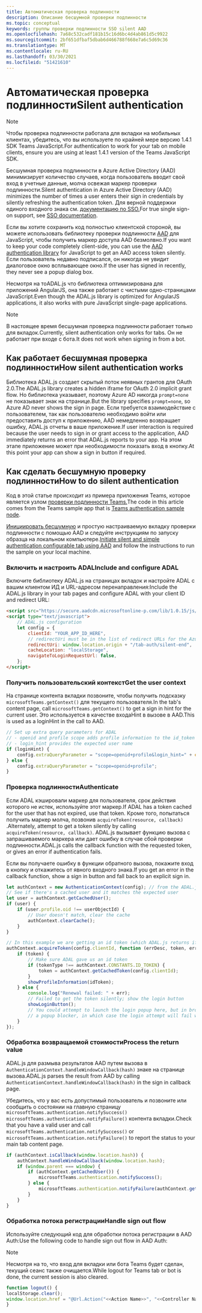```yaml
---
title: Автоматическая проверка подлинности
description: Описание бесшумной проверки подлинности
ms.topic: conceptual
keywords: группы проверки подлинности SSO silent AAD
ms.openlocfilehash: 7a68c532cadf181b15c16d6bc4d4ab861d5c9922
ms.sourcegitcommit: 2bf651dfbaf5dbab6d466788f668e7a6c5d69c36
ms.translationtype: MT
ms.contentlocale: ru-RU
ms.lasthandoff: 03/30/2021
ms.locfileid: "51421610"
---
```

# <a name="silent-authentication"></a><span data-ttu-id="e27f6-104">Автоматическая проверка подлинности</span><span class="sxs-lookup"><span data-stu-id="e27f6-104">Silent authentication</span></span>

> [!NOTE]
> <span data-ttu-id="e27f6-105">Чтобы проверка подлинности работала для вкладки на мобильных клиентах, убедитесь, что вы используете по крайней мере версию 1.4.1 SDK Teams JavaScript.</span><span class="sxs-lookup"><span data-stu-id="e27f6-105">For authentication to work for your tab on mobile clients, ensure you are using at least 1.4.1 version of the Teams JavaScript SDK.</span></span>

<span data-ttu-id="e27f6-106">Бесшумная проверка подлинности в Azure Active Directory (AAD) минимизирует количество случаев, когда пользователь вводит свой вход в учетные данные, молча освежая маркер проверки подлинности.</span><span class="sxs-lookup"><span data-stu-id="e27f6-106">Silent authentication in Azure Active Directory (AAD) minimizes the number of times a user enters their sign in credentials by silently refreshing the authentication token.</span></span> <span data-ttu-id="e27f6-107">Для верной поддержки единого входного знака см. [документацию по SSO.](~/tabs/how-to/authentication/auth-aad-sso.md)</span><span class="sxs-lookup"><span data-stu-id="e27f6-107">For true single sign-on support, see [SSO documentation](~/tabs/how-to/authentication/auth-aad-sso.md).</span></span>

<span data-ttu-id="e27f6-108">Если вы хотите сохранить код полностью клиентской стороной, вы можете использовать библиотеку проверки подлинности [AAD](/azure/active-directory/develop/active-directory-authentication-libraries) для JavaScript, чтобы получить маркер доступа AAD безмолвно.</span><span class="sxs-lookup"><span data-stu-id="e27f6-108">If you want to keep your code completely client-side, you can use the [AAD authentication library](/azure/active-directory/develop/active-directory-authentication-libraries) for JavaScript to get an AAD access token silently.</span></span> <span data-ttu-id="e27f6-109">Если пользователь недавно подписался, он никогда не увидит диалоговое окно всплывающее окно.</span><span class="sxs-lookup"><span data-stu-id="e27f6-109">If the user has signed in recently, they never see a popup dialog box.</span></span>

<span data-ttu-id="e27f6-110">Несмотря на тоADAL.js что библиотека оптимизирована для приложений AngularJS, она также работает с чистыми одно-страницами JavaScript.</span><span class="sxs-lookup"><span data-stu-id="e27f6-110">Even though the ADAL.js library is optimized for AngularJS applications, it also works with pure JavaScript single-page applications.</span></span>

> [!NOTE]
> <span data-ttu-id="e27f6-111">В настоящее время бесшумная проверка подлинности работает только для вкладок.</span><span class="sxs-lookup"><span data-stu-id="e27f6-111">Currently, silent authentication only works for tabs.</span></span> <span data-ttu-id="e27f6-112">Он не работает при входе с бота.</span><span class="sxs-lookup"><span data-stu-id="e27f6-112">It does not work when signing in from a bot.</span></span>

## <a name="how-silent-authentication-works"></a><span data-ttu-id="e27f6-113">Как работает бесшумная проверка подлинности</span><span class="sxs-lookup"><span data-stu-id="e27f6-113">How silent authentication works</span></span>

<span data-ttu-id="e27f6-114">Библиотека ADAL.js создает скрытый поток неявных грантов для OAuth 2.0.</span><span class="sxs-lookup"><span data-stu-id="e27f6-114">The ADAL.js library creates a hidden iframe for OAuth 2.0 implicit grant flow.</span></span> <span data-ttu-id="e27f6-115">Но библиотека указывает, поэтому Azure AD никогда `prompt=none` не показывает знак на странице.</span><span class="sxs-lookup"><span data-stu-id="e27f6-115">But the library specifies `prompt=none`, so Azure AD never shows the sign in page.</span></span> <span data-ttu-id="e27f6-116">Если требуется взаимодействие с пользователем, так как пользователю необходимо войти или предоставить доступ к приложению, AAD немедленно возвращает ошибку, ADAL.js отчеты в ваше приложение.</span><span class="sxs-lookup"><span data-stu-id="e27f6-116">If user interaction is required because the user needs to sign in or grant access to the application, AAD immediately returns an error that ADAL.js reports to your app.</span></span> <span data-ttu-id="e27f6-117">На этом этапе приложение может при необходимости показать вход в кнопку.</span><span class="sxs-lookup"><span data-stu-id="e27f6-117">At this point your app can show a sign in button if required.</span></span>

## <a name="how-to-do-silent-authentication"></a><span data-ttu-id="e27f6-118">Как сделать бесшумную проверку подлинности</span><span class="sxs-lookup"><span data-stu-id="e27f6-118">How to do silent authentication</span></span>

<span data-ttu-id="e27f6-119">Код в этой статье происходит из примера приложения Teams, которое является узлом [проверки подлинности Teams.](https://github.com/OfficeDev/Microsoft-Teams-Samples/blob/main/samples/app-auth/nodejs/src/views/tab/silent/silent.hbs)</span><span class="sxs-lookup"><span data-stu-id="e27f6-119">The code in this article comes from the Teams sample app that is [Teams authentication sample node](https://github.com/OfficeDev/Microsoft-Teams-Samples/blob/main/samples/app-auth/nodejs/src/views/tab/silent/silent.hbs).</span></span>

<span data-ttu-id="e27f6-120">[Инициировать бесшумную](https://github.com/OfficeDev/Microsoft-Teams-Samples/tree/main/samples/tab-channel-group-config-page-auth/csharp) и простую настраиваемую вкладку проверки подлинности с помощью AAD и следуйте инструкциям по запуску образца на локальном компьютере.</span><span class="sxs-lookup"><span data-stu-id="e27f6-120">[Initiate silent and simple authentication configurable tab using AAD](https://github.com/OfficeDev/Microsoft-Teams-Samples/tree/main/samples/tab-channel-group-config-page-auth/csharp) and follow the instructions to run the sample on your local machine.</span></span>

### <a name="include-and-configure-adal"></a><span data-ttu-id="e27f6-121">Включить и настроить ADAL</span><span class="sxs-lookup"><span data-stu-id="e27f6-121">Include and configure ADAL</span></span>

<span data-ttu-id="e27f6-122">Включите библиотеку ADAL.js на страницах вкладок и настройте ADAL с вашим клиентом ИД и URL-адресом перенаправления:</span><span class="sxs-lookup"><span data-stu-id="e27f6-122">Include the ADAL.js library in your tab pages and configure ADAL with your client ID and redirect URL:</span></span>

```html
<script src="https://secure.aadcdn.microsoftonline-p.com/lib/1.0.15/js/adal.min.js" integrity="sha384-lIk8T3uMxKqXQVVfFbiw0K/Nq+kt1P3NtGt/pNexiDby2rKU6xnDY8p16gIwKqgI" crossorigin="anonymous"></script>
<script type="text/javascript">
    // ADAL.js configuration
    let config = {
        clientId: "YOUR_APP_ID_HERE",
        // redirectUri must be in the list of redirect URLs for the Azure AD app
        redirectUri: window.location.origin + "/tab-auth/silent-end",
        cacheLocation: "localStorage",
        navigateToLoginRequestUrl: false,
    };
</script>
```

### <a name="get-the-user-context"></a><span data-ttu-id="e27f6-123">Получить пользовательский контекст</span><span class="sxs-lookup"><span data-stu-id="e27f6-123">Get the user context</span></span>

<span data-ttu-id="e27f6-124">На странице контента вкладки позвоните, чтобы получить подсказку `microsoftTeams.getContext()` для текущего пользователя.</span><span class="sxs-lookup"><span data-stu-id="e27f6-124">In the tab's content page, call `microsoftTeams.getContext()` to get a sign in hint for the current user.</span></span> <span data-ttu-id="e27f6-125">Это используется в качестве входаHint в вызове в AAD.</span><span class="sxs-lookup"><span data-stu-id="e27f6-125">This is used as a loginHint in the call to AAD.</span></span>

```javascript
// Set up extra query parameters for ADAL
// - openid and profile scope adds profile information to the id_token
// - login_hint provides the expected user name
if (loginHint) {
    config.extraQueryParameter = "scope=openid+profile&login_hint=" + encodeURIComponent(loginHint);
} else {
    config.extraQueryParameter = "scope=openid+profile";
}
```

### <a name="authenticate"></a><span data-ttu-id="e27f6-126">Проверка подлинности</span><span class="sxs-lookup"><span data-stu-id="e27f6-126">Authenticate</span></span>

<span data-ttu-id="e27f6-127">Если ADAL кэшировали маркер для пользователя, срок действия которого не истек, используйте этот маркер.</span><span class="sxs-lookup"><span data-stu-id="e27f6-127">If ADAL has a token cached for the user that has not expired, use that token.</span></span> <span data-ttu-id="e27f6-128">Кроме того, попытаться получить маркер молча, позвонив `acquireToken(resource, callback)` .</span><span class="sxs-lookup"><span data-stu-id="e27f6-128">Alternately, attempt to get a token silently by calling `acquireToken(resource, callback)`.</span></span> <span data-ttu-id="e27f6-129">ADAL.js вызывает функцию вызова с запрашиваемого маркера или дает ошибку в случае сбой проверки подлинности.</span><span class="sxs-lookup"><span data-stu-id="e27f6-129">ADAL.js calls the callback function with the requested token, or gives an error if authentication fails.</span></span>

<span data-ttu-id="e27f6-130">Если вы получаете ошибку в функции обратного вызова, покажите вход в кнопку и откажитесь от явного входного знака.</span><span class="sxs-lookup"><span data-stu-id="e27f6-130">If you get an error in the callback function, show a sign in button and fall back to an explicit sign in.</span></span>

```javascript
let authContext = new AuthenticationContext(config); // from the ADAL.js library
// See if there's a cached user and it matches the expected user
let user = authContext.getCachedUser();
if (user) {
    if (user.profile.oid !== userObjectId) {
        // User doesn't match, clear the cache
        authContext.clearCache();
    }
}

// In this example we are getting an id token (which ADAL.js returns if we ask for resource = clientId)
authContext.acquireToken(config.clientId, function (errDesc, token, err, tokenType) {
    if (token) {
        // Make sure ADAL gave us an id token
        if (tokenType !== authContext.CONSTANTS.ID_TOKEN) {
            token = authContext.getCachedToken(config.clientId);
        }
        showProfileInformation(idToken);
    } else {
        console.log("Renewal failed: " + err);
        // Failed to get the token silently; show the login button
        showLoginButton();
        // You could attempt to launch the login popup here, but in browsers this could be blocked by
        // a popup blocker, in which case the login attempt will fail with the reason FailedToOpenWindow.
    }
});
```

### <a name="process-the-return-value"></a><span data-ttu-id="e27f6-131">Обработка возвращаемой стоимости</span><span class="sxs-lookup"><span data-stu-id="e27f6-131">Process the return value</span></span>

<span data-ttu-id="e27f6-132">ADAL.js для размыва результатов AAD путем вызова в `AuthenticationContext.handleWindowCallback(hash)` знаке на странице вызова.</span><span class="sxs-lookup"><span data-stu-id="e27f6-132">ADAL.js parses the result from AAD by calling `AuthenticationContext.handleWindowCallback(hash)` in the sign in callback page.</span></span>

<span data-ttu-id="e27f6-133">Убедитесь, что у вас есть допустимый пользователь и позвоните или сообщить о состоянии на главную страницу `microsoftTeams.authentication.notifySuccess()` `microsoftTeams.authentication.notifyFailure()` контента вкладки.</span><span class="sxs-lookup"><span data-stu-id="e27f6-133">Check that you have a valid user and call `microsoftTeams.authentication.notifySuccess()` or `microsoftTeams.authentication.notifyFailure()` to report the status to your main tab content page.</span></span>

```javascript
if (authContext.isCallback(window.location.hash)) {
    authContext.handleWindowCallback(window.location.hash);
    if (window.parent === window) {
        if (authContext.getCachedUser()) {
            microsoftTeams.authentication.notifySuccess();
        } else {
            microsoftTeams.authentication.notifyFailure(authContext.getLoginError());
        }
    }
}
```

### <a name="handle-sign-out-flow"></a><span data-ttu-id="e27f6-134">Обработка потока регистрации</span><span class="sxs-lookup"><span data-stu-id="e27f6-134">Handle sign out flow</span></span>

<span data-ttu-id="e27f6-135">Используйте следующий код для обработки потока регистрации в AAD Auth:</span><span class="sxs-lookup"><span data-stu-id="e27f6-135">Use the following code to handle sign out flow in AAD Auth:</span></span>

> [!NOTE]
> <span data-ttu-id="e27f6-136">Несмотря на то, что вход для вкладки или бота Teams будет сделан, текущий сеанс также очищается.</span><span class="sxs-lookup"><span data-stu-id="e27f6-136">While logout for Teams tab or bot is done, the current session is also cleared.</span></span>

```javascript
function logout() {
localStorage.clear();
window.location.href = "@Url.Action("<<Action Name>>", "<<Controller Name>>")";
}
```

